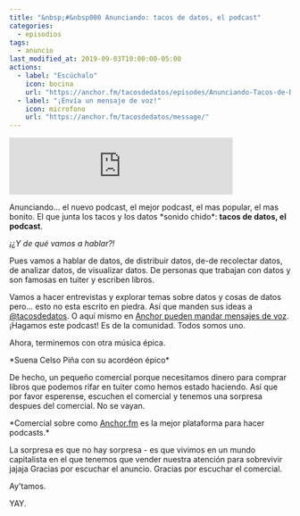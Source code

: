 ```yaml
---
title: "&nbsp;#&nbsp000 Anunciando: tacos de datos, el podcast"
categories:
  - episodios
tags:
  - anuncio
last_modified_at: 2019-09-03T10:00:00-05:00
actions:
  - label: "Escúchalo"
    icon: bocina
    url: "https://anchor.fm/tacosdedatos/episodes/Anunciando-Tacos-de-Datos--el-podcast-e53gep/a-alpc7n"
  - label: "¡Envía un mensaje de voz!"
    icon: microfono
    url: "https://anchor.fm/tacosdedatos/message/"
---
```


<iframe src="https://anchor.fm/tacosdedatos/embed/episodes/Anunciando-Tacos-de-Datos--el-podcast-e53gep/a-alpc7n" height="102px" width="400px" frameborder="0" scrolling="no"></iframe>

Anunciando... el nuevo podcast, el mejor podcast, el mas popular, el mas bonito. El que junta los tacos y los datos \*sonido chido\*: **tacos de datos, el podcast**.

_¡¿Y de qué vamos a hablar?!_

Pues vamos a hablar de datos, de distribuir datos, de-de recolectar datos, de analizar datos, de visualizar datos. De personas que trabajan con datos y son famosas en tuiter y escriben libros.

Vamos a hacer entrevistas y explorar temas sobre datos y cosas de datos pero... esto no esta escrito en piedra. Así que manden sus ideas a [@tacosdedatos](https://twitter.com/tacosdedatos). O aquí mismo en [Anchor pueden mandar mensajes de voz](https://anchor.fm/tacosdedatos/messages). ¡Hagamos este podcast! Es de la comunidad. Todos somos uno.

Ahora, terminemos con otra música épica.

\*Suena Celso Piña con su acordéon épico\*

De hecho, un pequeño comercial porque necesitamos dinero para comprar libros que podemos rifar en tuiter como hemos estado haciendo. Así que por favor esperense, escuchen el comercial y tenemos una sorpresa despues del comercial. No se vayan.

\*Comercial sobre como [Anchor.fm](https://anchor.fm/) es la mejor plataforma para hacer podcasts.\*

La sorpresa es que no hay sorpresa - es que vivimos en un mundo capitalista en el que tenemos que vender nuestra atención para sobrevivir jajaja Gracias por escuchar el anuncio. Gracias por escuchar el comercial.

Ay'tamos.

YAY.
